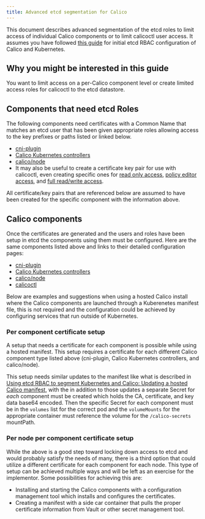```yaml
---
title: Advanced etcd segmentation for Calico
---
```


This document describes advanced segmentation of the etcd roles to limit
access of individual Calico components or to limit calicoctl user access.
It assumes you have followed [this guide](kubernetes) for initial etcd
RBAC configuration of Calico and Kubernetes.

## Why you might be interested in this guide

You want to limit access on a per-Calico component level or create limited
access roles for calicoctl to the etcd datastore.

## Components that need etcd Roles

The following components need certificates with a Common Name that matches an
etcd user that has been given appropriate roles allowing access to the key
prefixes or paths listed or linked below.
- [cni-plugin](calico-etcdv2-paths#cni-plugin)
- [Calico Kubernetes controllers](calico-etcdv2-paths#calicokube-controllers)
- [calico/node](calico-etcdv2-paths#caliconode)
- It may also be useful to create a certificate key pair for use with
  calicoctl, even creating specific ones for
  [read only access](calico-etcdv2-paths#calicoctl-read-only-access),
  [policy editor access](calico-etcdv2-paths#calicoctl-policy-editor-access),
  and [full read/write access](calico-etcdv2-paths#calicoctl-full-readwrite-access).

All certificate/key pairs that are referenced below are assumed to have been
created for the specific component with the information above.

## Calico components

Once the certificates are generated and the users and roles have been setup
in etcd the components using them must be configured. Here are the same
components listed above and links to their detailed configuration pages:
- [cni-plugin]({{site.baseurl}}/{{page.version}}/reference/cni-plugin/configuration)
- [Calico Kubernetes controllers]({{site.baseurl}}/{{page.version}}/reference/kube-controllers/configuration)
- [calico/node]({{site.baseurl}}/{{page.version}}/reference/node/configuration)
- [calicoctl]({{site.baseurl}}/{{page.version}}/reference/calicoctl/setup/etcdv2)

Below are examples and suggestions when using a hosted Calico install where
the Calico components are launched through a Kuberenetes manifest file, this
is not required and the configuration could be achieved by configuring services
that run outside of Kubernetes.

### Per component certificate setup

A setup that needs a certificate for each component is possible while using a
hosted manifest. This setup requires a certificate for each different Calico
component type listed above (cni-plugin, Calico Kubernetes controllers, and
calico/node).

This setup needs similar updates to the manifest like what is described in
[Using etcd RBAC to segment Kubernetes and Calico: Updating a hosted Calico manifest](kubernetes#updating-a-hosted-Calico-manifest),
with the in addition to those updates a separate Secret for *each* component
must be created which holds the CA, certificate, and key data base64 encoded.
Then the specific Secret for each component must be in the `volumes` list
for the correct pod and the `volumeMounts` for the appropriate container must
reference the volume for the `/calico-secrets` mountPath.

### Per node per component certificate setup

While the above is a good step toward locking down access to etcd and would
probably satisfy the needs of many, there is a third option that could
utilize a different certificate for each component for each node. This type
of setup can be achieved multiple ways and will be left as an exercise for
the implementor. Some possibilities for achieving this are:
- Installing and starting the Calico components with a configuration management
  tool which installs and configures the certificates.
- Creating a manifest with a side car container that pulls the proper
  certificate information from Vault or other secret management tool.

